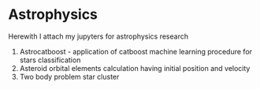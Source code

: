 # Astrophysics

Herewith I attach my jupyters for astrophysics research

1. Astrocatboost - application of catboost machine learning procedure for stars classification
2. Asteroid orbital elements calculation having initial position and velocity
3. Two body problem star cluster  
